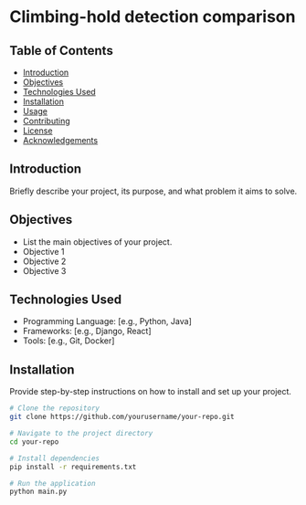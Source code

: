 # Climbing-hold detection comparison

## Table of Contents
- [Introduction](#introduction)
- [Objectives](#objectives)
- [Technologies Used](#technologies-used)
- [Installation](#installation)
- [Usage](#usage)
- [Contributing](#contributing)
- [License](#license)
- [Acknowledgements](#acknowledgements)

## Introduction
Briefly describe your project, its purpose, and what problem it aims to solve.

## Objectives
- List the main objectives of your project.
- Objective 1
- Objective 2
- Objective 3

## Technologies Used
- Programming Language: [e.g., Python, Java]
- Frameworks: [e.g., Django, React]
- Tools: [e.g., Git, Docker]

## Installation
Provide step-by-step instructions on how to install and set up your project.

```bash
# Clone the repository
git clone https://github.com/yourusername/your-repo.git

# Navigate to the project directory
cd your-repo

# Install dependencies
pip install -r requirements.txt

# Run the application
python main.py
